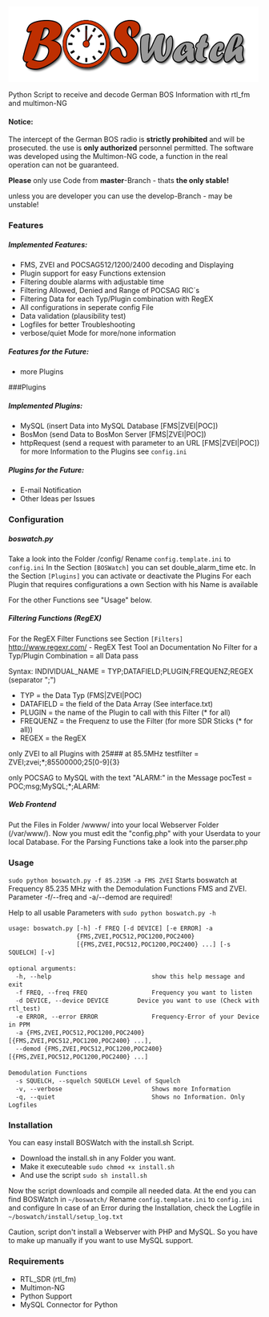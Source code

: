![# BOSWatch](/www/gfx/logo.png)

Python Script to receive and decode German BOS Information with rtl_fm and multimon-NG

#### Notice:
The intercept of the German BOS radio is **strictly prohibited** and will be prosecuted. the use is **only authorized** personnel permitted.
The software was developed using the Multimon-NG code, a function in the real operation can not be guaranteed.


**Please** only use Code from **master**-Branch - thats **the only stable!**

unless you are developer you can use the develop-Branch - may be unstable!

### Features
##### Implemented Features:
- FMS, ZVEI and POCSAG512/1200/2400 decoding and Displaying
- Plugin support for easy Functions extension
- Filtering double alarms with adjustable time
- Filtering Allowed, Denied and Range of POCSAG RIC´s
- Filtering Data for each Typ/Plugin combination with RegEX
- All configurations in seperate config File
- Data validation (plausibility test)
- Logfiles for better Troubleshooting
- verbose/quiet Mode for more/none information

##### Features for the Future:
- more Plugins


###Plugins
##### Implemented Plugins:
- MySQL (insert Data into MySQL Database [FMS|ZVEI|POC])
- BosMon (send Data to BosMon Server [FMS|ZVEI|POC])
- httpRequest (send a request with parameter to an URL [FMS|ZVEI|POC])
for more Information to the Plugins see `config.ini`

##### Plugins for the Future:
- E-mail Notification
- Other Ideas per Issues


### Configuration
##### boswatch.py
Take a look into the Folder /config/
Rename `config.template.ini` to `config.ini`
In the Section `[BOSWatch]` you can set double_alarm_time etc.
In the Section `[Plugins]` you can activate or deactivate the Plugins
For each Plugin that requires configurations a own Section with his Name is available

For the other Functions see "Usage" below.

##### Filtering Functions (RegEX)
For the RegEX Filter Functions see Section `[Filters]`
http://www.regexr.com/ - RegEX Test Tool an Documentation
No Filter for a Typ/Plugin Combination = all Data pass

Syntax: INDIVIDUAL_NAME = TYP;DATAFIELD;PLUGIN;FREQUENZ;REGEX (separator ";")
- TYP				= the Data Typ (FMS|ZVEI|POC)
- DATAFIELD	= the field of the Data Array (See interface.txt)
- PLUGIN			= the name of the Plugin to call with this Filter (* for all)
- FREQUENZ		= the Frequenz to use the Filter (for more SDR Sticks (* for all))
- REGEX			= the RegEX

only ZVEI to all Plugins with 25### at 85.5MHz
testfilter = ZVEI;zvei;*;85500000;25[0-9]{3}

only POCSAG to MySQL with the text "ALARM:" in the Message
pocTest = POC;msg;MySQL;*;ALARM:

##### Web Frontend
Put the Files in Folder /wwww/ into your local Webserver Folder (/var/www/).
Now you must edit the "config.php" with your Userdata to your local Database.
For the Parsing Functions take a look into the parser.php 


### Usage
`sudo python boswatch.py -f 85.235M -a FMS ZVEI`
Starts boswatch at Frequency 85.235 MHz with the Demodulation Functions FMS and ZVEI.
Parameter -f/--freq and -a/--demod are required!

Help to all usable Parameters with `sudo python boswatch.py -h`

```
usage: boswatch.py [-h] -f FREQ [-d DEVICE] [-e ERROR] -a
                   {FMS,ZVEI,POC512,POC1200,POC2400}
                   [{FMS,ZVEI,POC512,POC1200,POC2400} ...] [-s SQUELCH] [-v]

optional arguments:
  -h, --help            				show this help message and exit
  -f FREQ, --freq FREQ  				Frequency you want to listen
  -d DEVICE, --device DEVICE		Device you want to use (Check with rtl_test)
  -e ERROR, --error ERROR				Frequency-Error of your Device in PPM
  -a {FMS,ZVEI,POC512,POC1200,POC2400} [{FMS,ZVEI,POC512,POC1200,POC2400} ...],
  --demod {FMS,ZVEI,POC512,POC1200,POC2400} [{FMS,ZVEI,POC512,POC1200,POC2400} ...]
																Demodulation Functions
  -s SQUELCH, --squelch SQUELCH	Level of Squelch
  -v, --verbose         				Shows more Information
  -q, --quiet           				Shows no Information. Only Logfiles
```


### Installation
You can easy install BOSWatch with the install.sh Script.
- Download the install.sh in any Folder you want.
- Make it executeable `sudo chmod +x install.sh`
- And use the script  `sudo sh install.sh`

Now the script downloads and compile all needed data.
At the end you can find BOSWatch in `~/boswatch/`
Rename `config.template.ini` to `config.ini` and configure
In case of an Error during the Installation, check the Logfile in `~/boswatch/install/setup_log.txt`

Caution, script don't install a Webserver with PHP and MySQL.
So you have to make up manually if you want to use MySQL support.


### Requirements
- RTL_SDR (rtl_fm)
- Multimon-NG
- Python Support
- MySQL Connector for Python
